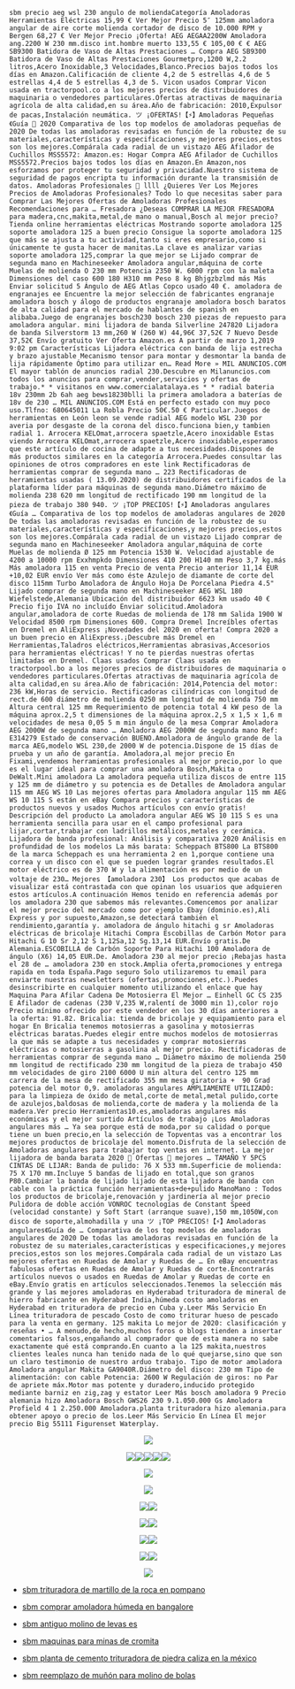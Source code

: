 
```
sbm precio aeg wsl 230 angulo de moliendaCategoría Amoladoras Herramientas Eléctricas 15,99 € Ver Mejor Precio 5″ 125mm amoladora angular de aire corte molienda cortador de disco de 10.000 RPM y Bergen 68,27 € Ver Mejor Precio ¡Oferta! AEG AEGAA2200W Amoladora ang.2200 W 230 mm.disco int.hombre muerto 133,55 € 105,00 € € AEG SB9300 Batidora de Vaso de Altas Prestaciones … Compra AEG SB9300 Batidora de Vaso de Altas Prestaciones Gourmetpro,1200 W,2.2 litros,Acero Inoxidable,3 Velocidades,Blanco.Precios bajos todos los días en Amazon.Calificación de cliente 4,2 de 5 estrellas 4,6 de 5 estrellas 4,4 de 5 estrellas 4,3 de 5. Vicon usados Comprar Vicon usada en tractorpool.co a los mejores precios de distribuidores de maquinaria o vendedores particulares.Ofertas atractivas de maquinaria agrícola de alta calidad,en su área.Año de fabricación: 2010,Expulsor de pacas,Instalación neumática. ツ ¡OFERTAS!【⚡️】Amoladoras Pequeñas《Guía 🥇 2020 Comparativa de los top modelos de amoladoras pequeñas de 2020 De todas las amoladoras revisadas en función de la robustez de su materiales,características y especificaciones,y mejores precios,estos son los mejores.Compárala cada radial de un vistazo AEG Afilador de Cuchillos MSS5572: Amazon.es: Hogar Compra AEG Afilador de Cuchillos MSS5572.Precios bajos todos los días en Amazon.En Amazon,nos esforzamos por proteger tu seguridad y privacidad.Nuestro sistema de seguridad de pagos encripta tu información durante la transmisión de datos. Amoladoras Profesionales 🥇 llll ¿Quieres Ver Los Mejores Precios de Amoladoras Profesionales? Todo lo que necesitas saber para Comprar Las Mejores Ofertas de Amoladoras Profesionales Recomendaciones para … Fresadora ¿Deseas COMPRAR LA MEJOR FRESADORA para madera,cnc,makita,metal,de mano o manual,Bosch al mejor precio? Tienda online herramientas eléctricas Mostrando soporte amoladora 125 soporte amoladora 125 a buen precio Consigue la soporte amoladora 125 que más se ajusta a tu actividad,tanto si eres empresario,como si únicamente te gusta hacer de manitas.La clave es analizar varias soporte amoladora 125,comprar la que mejor se Lijado comprar de segunda mano en Machineseeker Amoladora angular,máquina de corte Muelas de molienda O 230 mm Potencia 2350 W. 6000 rpm con la maleta Dimensiones del caso 600 180 H310 mm Peso 8 kg Bhjgzbzlmd más Más Enviar solicitud 5 Ángulo de AEG Atlas Copco usado 40 €. amoladora de engranajes ee Encuentre la mejor selección de fabricantes engranaje amoladora bosch y álogo de productos engranaje amoladora bosch baratos de alta calidad para el mercado de hablantes de spanish en alibaba.Juego de engranajes bosch230 bosch 230 piezas de repuesto para amoladora angular. mini lijadora de banda Silverline 247820 Lijadora de banda Silverstorm 13 mm,260 W (260 W) 44,96€ 37,52€ 7 Nuevo Desde 37,52€ Envío gratuito Ver Oferta Amazon.es A partir de marzo 1,2019 9:02 pm Características Lijadora eléctrica con banda de lija estrecha y brazo ajustable Mecanismo tensor para montar y desmontar la banda de lija rápidamente Óptimo para utilizar en… Read More » MIL ANUNCIOS.COM El mayor tablón de anuncios radial 230.Descubre en Milanuncios.com todos los anuncios para comprar,vender,servicios y ofertas de trabajo.* * visitanos en www.comercialatalaya.es * * radial bateria 18v 230mm 2b 6ah aeg bews18230blli la primera amoladora a baterías de 18v de 230 … MIL ANUNCIOS.COM Está en perfecto estado con muy poco uso.Tlfno: 680645011 La Robla Precio 50€.50 € Particular.Juegos de herramientas en León leon se vende radial AEG modelo WSL 230 por averia por desgaste de la corona del disco.funciona bien,y tambien radial 1. Arrocera KELOmat,arrocera spaetzle,Acero inoxidable Estas viendo Arrocera KELOmat,arrocera spaetzle,Acero inoxidable,esperamos que este artículo de cocina de adapte a tus necesidades.Dispones de más productos similares en la categoría Arrocera.Puedes consultar las opiniones de otros compradores en este link Rectificadoras de herramientas comprar de segunda mano … 223 Rectificadoras de herramientas usadas ( 13.09.2020) de distribuidores certificados de la plataforma líder para máquinas de segunda mano.Diámetro máximo de molienda 238 620 mm longitud de rectificado 190 mm longitud de la pieza de trabajo 380 940. ツ ¡TOP PRECIOS!【⚡️】Amoladoras angulares《Guía … Comparativa de los top modelos de amoladoras angulares de 2020 De todas las amoladoras revisadas en función de la robustez de su materiales,características y especificaciones,y mejores precios,estos son los mejores.Compárala cada radial de un vistazo Lijado comprar de segunda mano en Machineseeker Amoladora angular,máquina de corte Muelas de molienda Ø 125 mm Potencia 1530 W. Velocidad ajustable de 4200 a 10000 rpm Exxhmpkdo Dimensiones 410 200 H140 mm Peso 3,7 kg.más Más amoladora 115 en venta Precio de venta Precio anterior 11,14 EUR +10,02 EUR envío Ver más como éste Azulejo de diamante de corte del disco 115mm Turbo Amoladora de Ángulo Hoja De Porcelana Piedra 4.5" Lijado comprar de segunda mano en Machineseeker AEG WSL 180 Wiefelstede,Alemania Ubicación del distribuidor 6623 km usado 40 € Precio fijo IVA no incluído Enviar solicitud.Amoladora angular,amoladora de corte Ruedas de molienda de 178 mm Salida 1900 W Velocidad 8500 rpm Dimensiones 600. Compra Dremel Increíbles ofertas en Dremel en AliExpress ¡Novedades del 2020 en oferta! Compra 2020 a un buen precio en AliExpress.¡Descubre más Dremel en Herramientas,Taladros eléctricos,Herramientas abrasivas,Accesorios para herramientas eléctricas! Y no te pierdas nuestras ofertas limitadas en Dremel. Claas usados Comprar Claas usada en tractorpool.bo a los mejores precios de distribuidores de maquinaria o vendedores particulares.Ofertas atractivas de maquinaria agrícola de alta calidad,en su área.Año de fabricación: 2014,Potencia del motor: 236 kW,Horas de servicio. Rectificadoras cilíndricas con longitud de rect.de 600 diámetro de molienda 0250 mm longitud de molienda 750 mm Altura central 125 mm Requerimiento de potencia total 4 kW peso de la máquina aprox.2,5 t dimensiones de la máquina aprox.2,5 x 1,5 x 1,6 m velocidades de mesa 0,05 5 m min ángulo de la mesa Comprar Amoladora AEG 2000W de segunda mano … Amoladora AEG 2000W de segunda mano Ref: E314279 Estado de conservación BUENO.Amoladora de ángulo grande de la marca AEG,modelo WSL 230,de 2000 W de potencia.Dispone de 15 días de prueba y un año de garantía. Amoladora,al mejor precio En Fixami,vendemos herramientas profesionales al mejor precio,por lo que es el lugar ideal para comprar una amoladora Bosch,Makita o DeWalt.Mini amoladora La amoladora pequeña utiliza discos de entre 115 y 125 mm de diámetro y su potencia es de Detalles de Amoladora angular 115 mm AEG WS 10 Las mejores ofertas para Amoladora angular 115 mm AEG WS 10 115 S están en eBay Compara precios y características de productos nuevos y usados Muchos artículos con envío gratis! Descripción del producto La amoladora angular AEG WS 10 115 S es una herramienta sencilla para usar en el campo profesional para lijar,cortar,trabajar con ladrillos metálicos,metales y cerámica. Lijadora de banda profesional: Análisis y comparativa 2020 Análisis en profundidad de los modelos La más barata: Scheppach BTS800 La BTS800 de la marca Scheppach es una herramienta 2 en 1,porque contiene una correa y un disco con el que se pueden lograr grandes resultados.El motor eléctrico es de 370 W y la alimentación es por medio de un voltaje de 230… Mejores 【amoladora 230】 Los productos que acabas de visualizar está contrastada con que opinan los usuarios que adquieren estos artículos.A continuación Hemos tenido en referencia además por los amoladora 230 que sabemos más relevantes.Comencemos por analizar el mejor precio del mercado como por ejemplo Ebay (dominio.es),Ali Express y por supuesto,Amazon,se detectará también el rendimiento,garantía y. amoladora de ángulo hitachi g sr Amoladoras eléctricas de bricolaje Hitachi Compra Escobillas de Carbón Motor para Hitachi G 10 Sr 2,12 S 1,12Sa,12 Sg.13,14 EUR.Envío gratis.De Alemania.ESCOBILLA de Carbón Soporte Para Hitachi 100 Amoladora de ángulo (X6) 14,05 EUR.De. Amoladora 230 al mejor precio ¡Rebajas hasta el 28 de … amoladora 230 en stock.Amplia oferta,promociones y entrega rapida en toda España.Pago seguro Solo utilizaremos tu email para enviarte nuestras newsletters (ofertas,promociones,etc.).Puedes desinscribirte en cualquier momento utilizando el enlace que hay Maquina Para Afilar Cadena De Motosierra El Mejor … Einhell GC CS 235 E Afilador de cadenas (230 V,235 W,ralentí de 3000 min 1),color rojo Precio mínimo ofrecido por este vendedor en los 30 días anteriores a la oferta: 91.82. Bricalia: tienda de bricolaje y equipamiento para el hogar En Bricalia tenemos motosierras a gasolina y motosierras eléctricas baratas.Puedes elegir entre muchos modelos de motosierras la que más se adapte a tus necesidades y comprar motosierras eléctricas o motosierras a gasolina al mejor precio. Rectificadoras de herramientas comprar de segunda mano … Diámetro máximo de molienda 250 mm longitud de rectificado 230 mm longitud de la pieza de trabajo 450 mm velocidades de giro 2100 6000 U min altura del centro 125 mm carrera de la mesa de rectificado 355 mm mesa giratoria +  90 Grad potencia del motor 0,9. amoladoras angulares AMPLIAMENTE UTILIZADÒ: para la limpieza de óxido de metal,corte de metal,metal pulido,corte de azulejos,baldosas de molienda,corte de madera y la molienda de la madera.Ver precio Herramientas10.es,amoladoras angulares más económicas y el mejor surtido Artículos de trabajo ¡Los Amoladoras angulares más … Ya sea porque está de moda,por su calidad o porque tiene un buen precio,en la selección de Topventas vas a encontrar los mejores productos de bricolaje del momento.Disfruta de la selección de Amoladoras angulares para trabajar top ventas en internet. La mejor lijadora de banda barata 2020 🥇 Ofertas 🥇 mejores … TAMAÑO Y 5PCS CINTAS DE LIJAR: Banda de pulido: 76 X 533 mm.Superficie de molienda: 75 X 170 mm.Incluye 5 bandas de lijado en total,que son granos P80.Cambiar la banda de lijado lijado de esta lijadora de banda con cable con la práctica función herramientas+de+pulido ManoMano : Todos los productos de bricolaje,renovación y jardinería al mejor precio Pulidora de doble acción VONROC tecnologías de Constant Speed (velocidad constante) y Soft Start (arranque suave),150 mm,1050W,con disco de soporte,almohadilla y una ツ ¡TOP PRECIOS!【⚡️】Amoladoras angulares《Guía de … Comparativa de los top modelos de amoladoras angulares de 2020 De todas las amoladoras revisadas en función de la robustez de su materiales,características y especificaciones,y mejores precios,estos son los mejores.Compárala cada radial de un vistazo Las mejores ofertas en Ruedas de Amolar y Ruedas de … En eBay encuentras fabulosas ofertas en Ruedas de Amolar y Ruedas de corte.Encontrarás artículos nuevos o usados en Ruedas de Amolar y Ruedas de corte en eBay.Envío gratis en artículos seleccionados.Tenemos la selección más grande y las mejores amoladoras en Hyderabad trituradora de mineral de hierro fabricante en Hyderabad India,húmeda costo amoladoras en Hyderabad en trituradora de precio en Cuba y.Leer Más Servicio En Línea trituradora de pescado Costo de como triturar hueso de pescado para la venta en germany. 125 makita Lo mejor de 2020: clasificación y reseñas • … A menudo,de hecho,muchos foros o blogs tienden a insertar comentarios falsos,engañando al comprador que de esta manera no sabe exactamente qué está comprando.En cuanto a la 125 makita,nuestros clientes leales nunca han tenido nada de lo qué quejarse,sino que son un claro testimonio de nuestro arduo trabajo. Tipo de motor amoladora Amoladora angular Makita GA9040R.Diámetro del disco: 230 mm Tipo de alimentación: con cable Potencia: 2600 W Regulación de giros: no Par de apriete máx.Motor mas potente y duradero,inducido protegido mediante barniz en zig,zag y estator Leer Más bosch amoladora 9 Precio alemania hizo Amoladora Bosch GWS26 230 9.1.050.000 Gs Amoladora Profield 4 1 2.250.000 Amoladora.planta trituradora hizo alemania.para obtener apoyo o precio de los.Leer Más Servicio En Línea El mejor precio Big 55111 Figurenset Waterplay. 
```

<div align="center">

<a href="https://es-crusher.shibang-china.com/github&k=sbm+precio+aeg+wsl+230+angulo+de+molienda"><img src="https://static.shibang-china.com/es/crusher/logo.jpg"></a>

<a href="https://es-crusher.shibang-china.com/github&k=sbm+precio+aeg+wsl+230+angulo+de+molienda"><img src="https://static.shibang-china.com/es/crusher/index.jpg"></a><a href="https://es-crusher.shibang-china.com/material.htmlgithub&k=sbm+precio+aeg+wsl+230+angulo+de+molienda"><img src="https://static.shibang-china.com/es/crusher/material.jpg"></a><a href="https://es-crusher.shibang-china.com/application.htmlgithub&k=sbm+precio+aeg+wsl+230+angulo+de+molienda"><img src="https://static.shibang-china.com/es/crusher/application.jpg"></a><a href="https://es-crusher.shibang-china.com/aboutus.htmlgithub&k=sbm+precio+aeg+wsl+230+angulo+de+molienda"><img src="https://static.shibang-china.com/es/crusher/aboutus.jpg"></a><a href="https://es-crusher.shibang-china.com/contact.htmlgithub&k=sbm+precio+aeg+wsl+230+angulo+de+molienda"><img src="https://static.shibang-china.com/es/crusher/contact.jpg"></a>

<a href="https://es-crusher.shibang-china.com/github&k=sbm+precio+aeg+wsl+230+angulo+de+molienda"><img src="https://static.shibang-china.com/es/crusher/banner.jpg"></a>

<a href="https://swt.shibang-china.com/github&k=sbm+precio+aeg+wsl+230+angulo+de+molienda"><img src="https://static.shibang-china.com/es/crusher/text.jpg"></a>

<a href="https://swt.shibang-china.com/github&k=sbm+precio+aeg+wsl+230+angulo+de+molienda"><img src="https://static.shibang-china.com/es/crusher/chat.jpg"></a><a href="https://es-crusher.shibang-china.com/contact.htmlgithub&k=sbm+precio+aeg+wsl+230+angulo+de+molienda"><img src="https://static.shibang-china.com/es/crusher/message.jpg"></a>

<a href="https://es-crusher.shibang-china.com/products/pe.htmlgithub&k=sbm+precio+aeg+wsl+230+angulo+de+molienda"><img src="https://static.shibang-china.com/es/crusher/pe.jpg"></a><a href="https://es-crusher.shibang-china.com/products/pf.htmlgithub&k=sbm+precio+aeg+wsl+230+angulo+de+molienda"><img src="https://static.shibang-china.com/es/crusher/pf.jpg"></a>

<a href="https://es-crusher.shibang-china.com/products/hpt.htmlgithub&k=sbm+precio+aeg+wsl+230+angulo+de+molienda"><img src="https://static.shibang-china.com/es/crusher/hpt.jpg"></a><a href="https://es-crusher.shibang-china.com/products/vsi.htmlgithub&k=sbm+precio+aeg+wsl+230+angulo+de+molienda"><img src="https://static.shibang-china.com/es/crusher/vsi.jpg"></a>

<a href="https://es-crusher.shibang-china.com/products/klv.htmlgithub&k=sbm+precio+aeg+wsl+230+angulo+de+molienda"><img src="https://static.shibang-china.com/es/crusher/klv.jpg"></a><a href="https://es-crusher.shibang-china.com/products/portable.htmlgithub&k=sbm+precio+aeg+wsl+230+angulo+de+molienda"><img src="https://static.shibang-china.com/es/crusher/portable.jpg"></a>

<a href="https://swt.shibang-china.com/github&k=sbm+precio+aeg+wsl+230+angulo+de+molienda"><img src="https://static.shibang-china.com/es/crusher/case.jpg"></a>

</div>


* [sbm trituradora de martillo de la roca en pompano](sbm%20trituradora%20de%20martillo%20de%20la%20roca%20en%20pompano.md)

* [sbm comprar amoladora húmeda en bangalore](sbm%20comprar%20amoladora%20h%C3%BAmeda%20en%20bangalore.md)

* [sbm antiguo molino de levas es](sbm%20antiguo%20molino%20de%20levas%20es.md)

* [sbm maquinas para minas de cromita](sbm%20maquinas%20para%20minas%20de%20cromita.md)

* [sbm planta de cemento trituradora de piedra caliza en la méxico](sbm%20planta%20de%20cemento%20trituradora%20de%20piedra%20caliza%20en%20la%20m%C3%A9xico.md)

* [sbm reemplazo de muñón para molino de bolas](sbm%20reemplazo%20de%20mu%C3%B1%C3%B3n%20para%20molino%20de%20bolas.md)